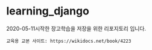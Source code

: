 # learning_django
2020-05-11시작한 장고학습을 저장을 위한 리포지토리 입니다.

```
교육용 교본 사이트: https://wikidocs.net/book/4223
```
